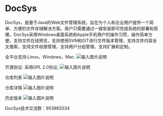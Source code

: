 # DocSys

DocSys，是基于Java的Web文件管理系统。旨在为个人和企业用户提供一个简单、方便的文件存储解决方案。用户只需要通过一键安装即可完成系统的部署和搭建。DocSys采用Windows桌面系统和Apple手机用户的操作习惯，操作简单方便，支持文件在线预览，支持使用SVN和GIT进行文件版本管理，支持文件内容全文搜索，支持文件权限管理，支持用户分组管理，支持扩展和定制。

全平台支持:Linux，Windows，Mac.
![输入图片说明](https://images.gitee.com/uploads/images/2018/1117/233316_639ed640_1558129.png "1.png")

开源协议: 采用GPL 2.0协议;
![输入图片说明](https://images.gitee.com/uploads/images/2018/1117/233347_2cc1a65f_1558129.png "2.png")

仓库列表
![输入图片说明](https://images.gitee.com/uploads/images/2018/1117/234733_69d967ef_1558129.png "6.png")

仓库详情
![输入图片说明](https://images.gitee.com/uploads/images/2018/1117/234744_2850feb3_1558129.png "7.png")

历史版本
![输入图片说明](https://images.gitee.com/uploads/images/2018/1119/095414_fba9ce48_1558129.png "8.png")

DocSys技术交流群：953982034